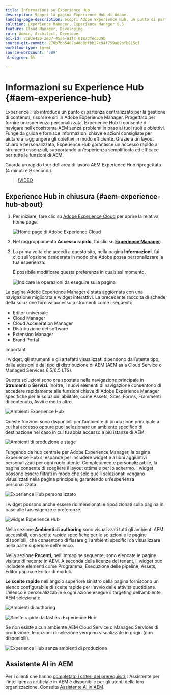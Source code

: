 ```yaml
---
title: Informazioni su Experience Hub
description: Scopri la pagina Experience Hub di Adobe.
landing-page-description: Scopri Adobe Experience Hub, un punto di partenza centralizzato per accedere a tutte le funzionalità di AEM.
solution: Experience Manager, Experience Manager 6.5
feature: Cloud Manager, Developing
role: Admin, Architect, Developer
exl-id: 8193e420-2e37-45a6-a1fc-01873fed539b
source-git-commit: 276b7bb5462e4dd0dfbb27c94f759a89afb815cf
workflow-type: tm+mt
source-wordcount: '589'
ht-degree: 5%

---
```


# Informazioni su Experience Hub {#aem-experience-hub}

Experience Hub introduce un punto di partenza centralizzato per la gestione di contenuti, risorse e siti in Adobe Experience Manager. Progettato per fornire un’esperienza personalizzata, Experience Hub ti consente di navigare nell’ecosistema AEM senza problemi in base ai tuoi ruoli e obiettivi. Funge da guida e fornisce informazioni chiave e azioni consigliate per aiutare a raggiungere gli obiettivi in modo efficiente. Grazie a un layout chiaro e personalizzato, Experience Hub garantisce un accesso rapido a strumenti essenziali, supportando un’esperienza semplificata ed efficace per tutte le funzioni di AEM.

Guarda un rapido tour dell’area di lavoro AEM Experience Hub riprogettata (4 minuti e 9 secondi).

>[!VIDEO](https://video.tv.adobe.com/v/3471449?learn=on&captions=ita)

<!--
Available as a private beta, Experience Hub offers an optimized experience focused on improving workflows, prioritizing goals, and delivering results. Opting in lets you influence Experience Hub's development by providing feedback that helps shape its future and enhances its value for the entire AEM community. -->

## Experience Hub in chiusura {#aem-experience-hub-about}

1. Per iniziare, fare clic su [Adobe Experience Cloud](https://experience.adobe.com/#/@foundationinternal/home) per aprire la relativa home page.

   ![Home page di Adobe Experience Cloud](/help/assets/assets-experience-hub/experience-cloud-experiencemanager-ams.png)

1. Nel raggruppamento **Accesso rapido**, fai clic su [**Experience Manager**](https://experience.adobe.com).
1. La prima volta che accedi a questo sito, nella pagina **Informazioni**, fai clic sull&#39;opzione desiderata in modo che Adobe possa personalizzare la tua esperienza.

   È possibile modificare questa preferenza in qualsiasi momento.

   ![Indicare le operazioni da eseguire sulla pagina](/help/assets/assets-experience-hub/experience-cloud-tellus-ams.png)

La pagina Adobe Experience Manager è stata aggiornata con una navigazione migliorata e widget interattivi. La precedente raccolta di schede della soluzione forniva accesso a strumenti come i seguenti:

* Editor universale
* Cloud Manager
* Cloud Acceleration Manager
* Distribuzione del software
* Extension Manager
* Brand Portal

>[!IMPORTANT]
>
>I widget, gli strumenti e gli artefatti visualizzati dipendono dall’utente tipo, dalle adesioni e dal tipo di distribuzione di AEM (AEM as a Cloud Service o Managed Services 6.5/6.5 LTS).

Queste soluzioni sono ora spostate nella navigazione principale in **Strumenti** o **Servizi**. Inoltre, i nuovi elementi di navigazione consentono di accedere rapidamente alle funzioni chiave di Adobe Experience Manager specifiche per le soluzioni abilitate, come Assets, Sites, Forms, Frammenti di contenuto, Avvii e molto altro.

![Ambienti Experience Hub](/help/assets/assets-experience-hub/experience-hub-author-environments-ams.png)

Queste funzioni sono disponibili per l’ambiente di produzione principale a cui hai accesso oppure puoi selezionare un ambiente specifico di destinazione nel caso in cui tu abbia accesso a più istanze di AEM.

![Ambienti di produzione e stage](/help/assets/assets-experience-hub/experience-hub-prod-stage-ams.png)

Fungendo da hub centrale per Adobe Experience Manager, la pagina Experience Hub si espande per includere widget e azioni aggiuntivi personalizzati per ogni ruolo utente. Completamente personalizzabile, la pagina consente di scegliere il layout ottimale per lo schermo. I widget possono essere filtrati in modo che solo quelli selezionati vengano visualizzati nella pagina principale, garantendo un’esperienza personalizzata.

![Experience Hub personalizzato](/help/assets/assets-experience-hub/experience-hub-custom-ams.png)

I widget possono anche essere ridimensionati e riposizionati sulla pagina in base alle tue esigenze e preferenze.

![widget Experience Hub](/help/assets/assets-experience-hub/experience-hub-custom-widgets-ams.png)

Nella sezione **Ambienti di authoring** sono visualizzati tutti gli ambienti AEM accessibili, con scelte rapide specifiche per le soluzioni e le pagine disponibili, che consentono di fissare gli ambienti specifici da visualizzare nella parte superiore dell&#39;elenco.

Nella sezione **Recenti**, nell&#39;immagine seguente, sono elencate le pagine visitate di recente in AEM. A seconda della licenza del tenant, il widget può includere elementi come Programma, Esecuzione delle pipeline, Assets, Editor pagina e Editor di moduli.

**Le scelte rapide** nell&#39;angolo superiore sinistro della pagina forniscono un elenco configurabile di scelte rapide per l&#39;avvio delle attività quotidiane. L’elenco è personalizzabile e ogni azione esegue il targeting dell’ambiente AEM selezionato.

![Ambienti di authoring](/help/assets/assets-experience-hub/experience-hub-recents-ams.png)

![Scelte rapide da tastiera Experience Hub](/help/assets/assets-experience-hub/experience-hub-quick-shortcuts-ams.png)

Se non esiste alcun ambiente AEM Cloud Service o Managed Services di produzione, le opzioni di selezione vengono visualizzate in grigio (non disponibili).

![Experience Hub senza ambienti di produzione](/help/assets/assets-experience-hub/experience-hub-no-prod-environs-ams.png)

## Assistente AI in AEM

Per i clienti che hanno [completato i criteri dei prerequisiti](/help/ai-assistant-in-aem.md#get-access), l&#39;Assistente per l&#39;intelligenza artificiale in AEM è disponibile per gli utenti della loro organizzazione. Consulta [Assistente AI in AEM](/help/ai-assistant-in-aem.md).
